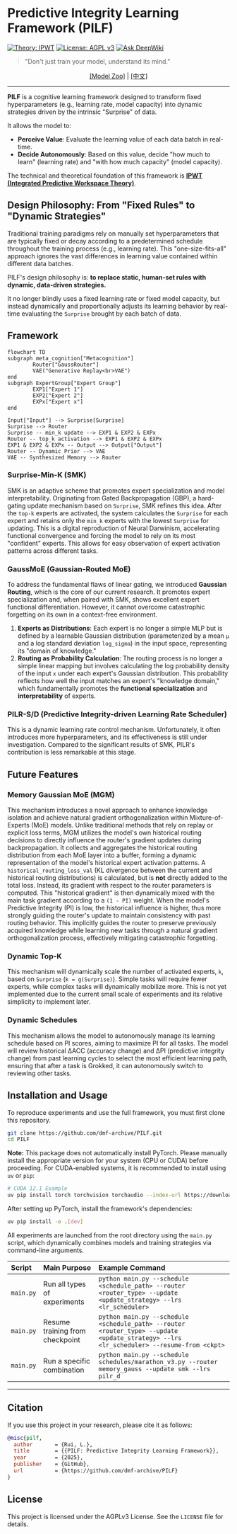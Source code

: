 # Predictive Integrity Learning Framework (PILF)

[![Theory: IPWT](https://img.shields.io/badge/Theory-IPWT-blue)](https://github.com/dmf-archive/IPWT)
[![License: AGPL v3](https://img.shields.io/badge/License-AGPL_v3-blue.svg)](https://www.gnu.org/licenses/agpl-3.0)
[![Ask DeepWiki](https://deepwiki.com/badge.svg)](https://deepwiki.com/dmf-archive/PILF)

> "Don't just train your model, understand its mind."

<p align="center">
    <a href="zoo.md">[Model Zoo]</a> | <a href="readme_zh.md">[中文]</a>
</p>

---

**PILF** is a cognitive learning framework designed to transform fixed hyperparameters (e.g., learning rate, model capacity) into dynamic strategies driven by the intrinsic "Surprise" of data.

It allows the model to:

- **Perceive Value**: Evaluate the learning value of each data batch in real-time.
- **Decide Autonomously**: Based on this value, decide "how much to learn" (learning rate) and "with how much capacity" (model capacity).

The technical and theoretical foundation of this framework is **[IPWT (Integrated Predictive Workspace Theory)](https://github.com/dmf-archive/IPWT)**.

## Design Philosophy: From "Fixed Rules" to "Dynamic Strategies"

Traditional training paradigms rely on manually set hyperparameters that are typically fixed or decay according to a predetermined schedule throughout the training process (e.g., learning rate). This "one-size-fits-all" approach ignores the vast differences in learning value contained within different data batches.

PILF's design philosophy is: **to replace static, human-set rules with dynamic, data-driven strategies.**

It no longer blindly uses a fixed learning rate or fixed model capacity, but instead dynamically and proportionally adjusts its learning behavior by real-time evaluating the `Surprise` brought by each batch of data.

## Framework

```mermaid
flowchart TD
subgraph meta_cognition["Metacognition"]
        Router["GaussRouter"]
        VAE("Generative Replay<br>VAE")
end
subgraph ExpertGroup["Expert Group"]
        EXP1["Expert 1"]
        EXP2["Expert 2"]
        EXPx["Expert x"]
end

Input["Input"] --> Surprise[Surprise]
Surprise --> Router
Surprise -- min_k update --> EXP1 & EXP2 & EXPx
Router -- top_k activation --> EXP1 & EXP2 & EXPx
EXP1 & EXP2 & EXPx -- Output --> Output["Output"]
Router -- Dynamic Prior --> VAE
VAE -- Synthesized Memory --> Router
```

### Surprise-Min-K (SMK)

SMK is an adaptive scheme that promotes expert specialization and model interpretability. Originating from Gated Backpropagation (GBP), a hard-gating update mechanism based on `Surprise`, SMK refines this idea. After the `top-k` experts are activated, the system calculates the `Surprise` for each expert and retains only the `min_k` experts with the lowest `Surprise` for updating. This is a digital reproduction of Neural Darwinism, accelerating functional convergence and forcing the model to rely on its most "confident" experts. This allows for easy observation of expert activation patterns across different tasks.

### GaussMoE (Gaussian-Routed MoE)

To address the fundamental flaws of linear gating, we introduced **Gaussian Routing**, which is the core of our current research. It promotes expert specialization and, when paired with SMK, shows excellent expert functional differentiation. However, it cannot overcome catastrophic forgetting on its own in a context-free environment.

1. **Experts as Distributions**: Each expert is no longer a simple MLP but is defined by a learnable Gaussian distribution (parameterized by a mean `μ` and a log standard deviation `log_sigma`) in the input space, representing its "domain of knowledge."
2. **Routing as Probability Calculation**: The routing process is no longer a simple linear mapping but involves calculating the log probability density of the input `x` under each expert's Gaussian distribution. This probability reflects how well the input matches an expert's "knowledge domain," which fundamentally promotes the **functional specialization** and **interpretability** of experts.

### PILR-S/D (Predictive Integrity-driven Learning Rate Scheduler)

This is a dynamic learning rate control mechanism. Unfortunately, it often introduces more hyperparameters, and its effectiveness is still under investigation. Compared to the significant results of SMK, PILR's contribution is less remarkable at this stage.

## Future Features

### Memory Gaussian MoE (MGM)

This mechanism introduces a novel approach to enhance knowledge isolation and achieve natural gradient orthogonalization within Mixture-of-Experts (MoE) models. Unlike traditional methods that rely on replay or explicit loss terms, MGM utilizes the model's own historical routing decisions to directly influence the router's gradient updates during backpropagation. It collects and aggregates the historical routing distribution from each MoE layer into a buffer, forming a dynamic representation of the model's historical expert activation patterns. A `historical_routing_loss_val` (KL divergence between the current and historical routing distributions) is calculated, but is **not** directly added to the total loss. Instead, its gradient with respect to the router parameters is computed. This "historical gradient" is then dynamically mixed with the main task gradient according to a `(1 - PI)` weight. When the model's Predictive Integrity (PI) is low, the historical influence is higher, thus more strongly guiding the router's update to maintain consistency with past routing behavior. This implicitly guides the router to preserve previously acquired knowledge while learning new tasks through a natural gradient orthogonalization process, effectively mitigating catastrophic forgetting.

### Dynamic Top-K

This mechanism will dynamically scale the number of activated experts, `k`, based on `Surprise` (`k = g(Surprise)`). Simple tasks will require fewer experts, while complex tasks will dynamically mobilize more. This is not yet implemented due to the current small scale of experiments and its relative simplicity to implement later.

### Dynamic Schedules

This mechanism allows the model to autonomously manage its learning schedule based on PI scores, aiming to maximize PI for all tasks. The model will review historical ΔACC (accuracy change) and ΔPI (predictive integrity change) from past learning cycles to select the most efficient learning path, ensuring that after a task is Grokked, it can autonomously switch to reviewing other tasks.

## Installation and Usage

To reproduce experiments and use the full framework, you must first clone this repository.

```bash
git clone https://github.com/dmf-archive/PILF.git
cd PILF
```

**Note:** This package does not automatically install PyTorch. Please manually install the appropriate version for your system (CPU or CUDA) before proceeding. For CUDA-enabled systems, it is recommended to install using `uv` or `pip`:

```bash
# CUDA 12.1 Example
uv pip install torch torchvision torchaudio --index-url https://download.pytorch.org/whl/cu121
```

After setting up PyTorch, install the framework's dependencies:

```bash
uv pip install -e .[dev]
```

All experiments are launched from the root directory using the `main.py` script, which dynamically combines models and training strategies via command-line arguments.

| Script    | Main Purpose                | Example Command                                                                                                                 |
| :-------- | :-------------------------- | :------------------------------------------------------------------------------------------------------------------------------ |
| `main.py` | Run all types of experiments| `python main.py --schedule <schedule_path> --router <router_type> --update <update_strategy> --lrs <lr_scheduler>`                |
| `main.py` | Resume training from checkpoint | `python main.py --schedule <schedule_path> --router <router_type> --update <update_strategy> --lrs <lr_scheduler> --resume-from <ckpt>` |
| `main.py` | Run a specific combination  | `python main.py --schedule schedules/marathon_v3.py --router memory_gauss --update smk --lrs pilr_d`                              |

---

## Citation

If you use this project in your research, please cite it as follows:

```bibtex
@misc{pilf,
  author       = {Rui, L.},
  title        = {{PILF: Predictive Integrity Learning Framework}},
  year         = {2025},
  publisher    = {GitHub},
  url          = {https://github.com/dmf-archive/PILF}
}
```

## License

This project is licensed under the AGPLv3 License. See the `LICENSE` file for details.
